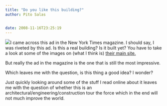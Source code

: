 ```yaml
---
title: "Do you like this building?"
author: Pito Salas


date: 2008-11-16T23:25:19
---
```




![](http://www.triplemint.com/.a/6a00d834517dbc69e2010534a36f66970b-pi)I came
across this ad in the New York Times magazine. I should say, I was riveted by
this ad. Is this a real building? Is it built yet? You have to take a look at
some of the images on (what I think is) [their main site.
](<http://www.56leonardtribeca.com>)

But really the ad in the magazine is the one that is still the most
impressive.

Which leaves me with the question, is this thing a good idea? I wonder?

Just quickly looking around some of the stuff I read online about it leaves me
with the question of whether this is an architectural/engineering/construction
tour the force which in the end will not much improve the world.


